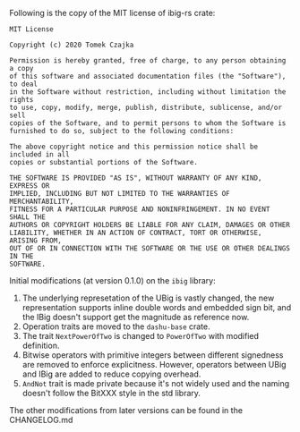Following is the copy of the MIT license of ibig-rs crate:

```
MIT License

Copyright (c) 2020 Tomek Czajka

Permission is hereby granted, free of charge, to any person obtaining a copy
of this software and associated documentation files (the "Software"), to deal
in the Software without restriction, including without limitation the rights
to use, copy, modify, merge, publish, distribute, sublicense, and/or sell
copies of the Software, and to permit persons to whom the Software is
furnished to do so, subject to the following conditions:

The above copyright notice and this permission notice shall be included in all
copies or substantial portions of the Software.

THE SOFTWARE IS PROVIDED "AS IS", WITHOUT WARRANTY OF ANY KIND, EXPRESS OR
IMPLIED, INCLUDING BUT NOT LIMITED TO THE WARRANTIES OF MERCHANTABILITY,
FITNESS FOR A PARTICULAR PURPOSE AND NONINFRINGEMENT. IN NO EVENT SHALL THE
AUTHORS OR COPYRIGHT HOLDERS BE LIABLE FOR ANY CLAIM, DAMAGES OR OTHER
LIABILITY, WHETHER IN AN ACTION OF CONTRACT, TORT OR OTHERWISE, ARISING FROM,
OUT OF OR IN CONNECTION WITH THE SOFTWARE OR THE USE OR OTHER DEALINGS IN THE
SOFTWARE.
```

Initial modifications (at version 0.1.0) on the `ibig` library:

1. The underlying represetation of the UBig is vastly changed, the new representation
   supports inline double words and embedded sign bit, and the IBig doesn't support get
   the magnitude as reference now.
2. Operation traits are moved to the `dashu-base` crate.
3. The trait `NextPowerOfTwo` is changed to `PowerOfTwo` with modified definition.
4. Bitwise operators with primitive integers between different signedness are removed to
   enforce explicitness. However, operators between UBig and IBig are added to reduce
   copying overhead.
5. `AndNot` trait is made private because it's not widely used and the naming doesn't
   follow the BitXXX style in the std library.

The other modifications from later versions can be found in the CHANGELOG.md
